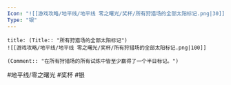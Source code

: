 ```yaml
---
Icon: "![[游戏攻略/地平线/地平线 零之曙光/奖杯/所有狩猎场的全部太阳标记.png|30]]"
Type: "银"
---
```

```ad-common-silver-trophy
title: (Title:: "所有狩猎场的全部太阳标记")
![[游戏攻略/地平线/地平线 零之曙光/奖杯/所有狩猎场的全部太阳标记.png|100]]

(Comment:: "在所有狩猎场的所有试炼中皆至少赢得了一个半日标记。")
```

#地平线/零之曙光 #奖杯 #银
